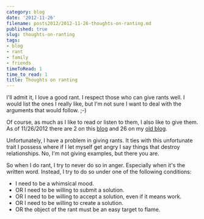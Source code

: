 ```yaml
---
category: blog
date: '2012-11-26'
filename: posts2012/2012-11-26-thoughts-on-ranting.md
published: true
slug: thoughts-on-ranting
tags:
- blog
- rant
- family
- friends
timeToRead: 1
time_to_read: 1
title: Thoughts on ranting
---
```


I'll admit it, I love a good rant. I respect those who can give rants
well. I would list the ones I really like, but I'm not sure I want to
deal with the arguments that would follow. ;-)

Of course, as much as I like to read or listen to them, I also like to
give them. As of 11/26/2012 there are 2 on this
[blog](https://pydanny.com/tag/rant.html) and 26 on my [old
blog](https://pydanny.blogspot.com/search/label/rant).

Unfortunately, I have a problem in giving rants. It ties with this
unfortunate trait I possess where if I let myself get angry I say things
that destroy relationships. No, I'm not giving examples, but there you
are.

So when I do rant, I try to never do so in anger. Especially when it's
the written word. Instead, I try to do so under one of the following
conditions:

-   I need to be a whimsical mood.
-   OR I need to be willing to submit a solution.
-   OR I need to be willing to accept a solution, even if it means work.
-   OR I need to be willing to create a solution.
-   OR the object of the rant must be an easy target to flame.
